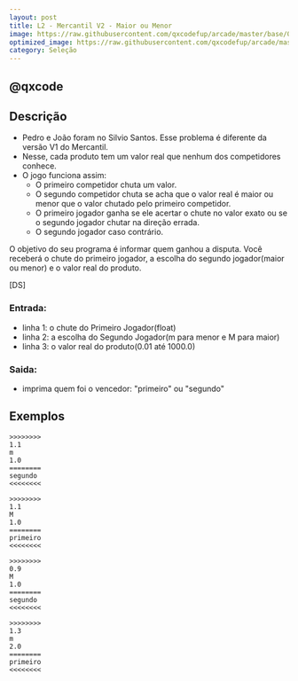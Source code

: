 ```yaml
---
layout: post
title: L2 - Mercantil V2 - Maior ou Menor
image: https://raw.githubusercontent.com/qxcodefup/arcade/master/base/039/__capa.jpg
optimized_image: https://raw.githubusercontent.com/qxcodefup/arcade/master/base/.thumb/039/Readme.jpg
category: Seleção
---
```

<!-- DON'T EDIT THIS FILE, GENERATED BY SCRIPT -->
<!-- DON'T EDIT THIS FILE, GENERATED BY SCRIPT -->
<!-- DON'T EDIT THIS FILE, GENERATED BY SCRIPT -->
<!-- DON'T EDIT THIS FILE, GENERATED BY SCRIPT -->
<!-- DON'T EDIT THIS FILE, GENERATED BY SCRIPT -->
## @qxcode



## Descrição

- Pedro e João foram no Silvio Santos. Esse problema é diferente da versão V1 do Mercantil. 
- Nesse, cada produto tem um valor real que nenhum dos competidores conhece.
- O jogo funciona assim:
    - O primeiro competidor chuta um valor.
    - O segundo competidor chuta se acha que o valor real é maior ou menor que o valor chutado pelo primeiro competidor.
    - O primeiro jogador ganha se ele acertar o chute no valor exato ou se o segundo jogador chutar na direção errada.
    - O segundo jogador caso contrário.

O objetivo do seu programa é informar quem ganhou a disputa. Você receberá o chute do primeiro jogador, a escolha do segundo jogador(maior ou menor) e o valor real do produto.

[DS]

### Entrada:

* linha 1: o chute do Primeiro Jogador(float)
* linha 2: a escolha do Segundo Jogador(m para menor e M para maior)
* linha 3: o valor real do produto(0.01 até 1000.0)

### Saida:

*  imprima quem foi o vencedor: "primeiro" ou "segundo"

## Exemplos

```
>>>>>>>>
1.1
m
1.0
========
segundo
<<<<<<<<

>>>>>>>>
1.1
M
1.0
========
primeiro
<<<<<<<<

>>>>>>>>
0.9
M
1.0
========
segundo
<<<<<<<<

>>>>>>>>
1.3
m
2.0
========
primeiro
<<<<<<<<
```

